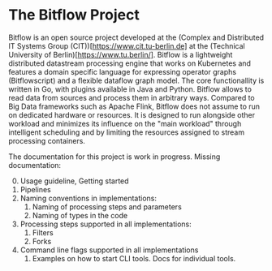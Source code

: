 # The Bitflow Project

Bitflow is an open source project developed at the (Complex and Distributed IT Systems Group (CIT))[https://www.cit.tu-berlin.de] at the (Technical University of Berlin)[https://www.tu.berlin/].
Bitflow is a lightweight distributed datastream processing engine that works on Kubernetes and features a domain specific language for expressing operator graphs (Bitflowscript) and a flexible dataflow graph model.
The core functionallity is written in Go, with plugins available in Java and Python.
Bitflow allows to read data from sources and process them in arbitrary ways.
Compared to Big Data frameworks such as Apache Flink, Bitflow does not assume to run on dedicated hardware or resources.
It is designed to run alongside other workload and minimizes its influence on the "main workload" through intelligent scheduling and by limiting the resources assigned to stream processing containers.

The documentation for this project is work in progress. Missing documentation:

0. Usage guideline, Getting started
1. Pipelines
2. Naming conventions in implementations:
    1. Naming of processing steps and parameters
    2. Naming of types in the code
3. Processing steps supported in all implementations:
    1. Filters
    2. Forks
4. Command line flags supported in all implementations
    1. Examples on how to start CLI tools. Docs for individual tools.
